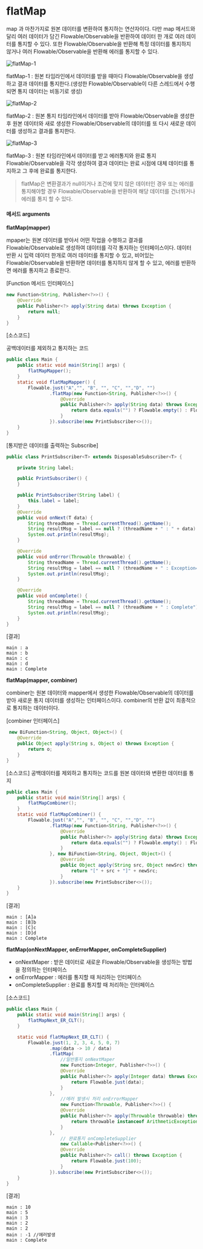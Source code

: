 # flatMap

map 과 마찬가지로 원본 데이터를 변환하여 통지하는 연산자이다. 다만 map 메서드와 달리 여러 데이터가 담긴 Flowable/Observable을 반환하여 데이터 한 개로 여러 데이터를 통지할 수 있다. 또한 Flowable/Observable을 반환해 특정 데이터를 통지하지 않거나 여러 Flowable/Observable을 반환해 에러를 통지할 수 있다.

![flatMap-1](http://reactivex.io/documentation/operators/images/flatMap.c.png)

flatMap-1 : 원본 타임라인에서 데이터를 받을 때마다 Flowable/Observable을 생성하고 결과 데이터를 통지한다.(생성한 Flowable/Observable이 다른 스레드에서 수행되면 통지 데이터는 비동기로 생성)


![flatMap-2](http://reactivex.io/documentation/operators/images/mergeMap.r.png)

flatMap-2 : 원본 통지 타임라인에서 데이터를 받아 Flowable/Observable을 생성한 후 원본 데이터와 새로 생성한 Flowable/Observable의 데이터를 또 다시 새로운 데이터를 생성하고 결과를 통지한다.

![flatMap-3](http://reactivex.io/documentation/operators/images/mergeMap.r.png)

flatMap-3 : 원본 타임라인에서 데이터를 받고 에러통지와 완료 통지 Flowable/Observable을 각각 생성하여 결과 데이터는 완료 시점에 대체 데이터를 통지하고 그 후에 완료를 통지한다.

> flatMap은 변환결과가 null이거나 조건에 맞지 않은 데이터인 경우 또는 에러를 통지해야할 경우 Flowable/Observable을 반환하여 해당 데이터를 건너뛰거나 에러를 통지 할 수 있다.

#### 메서드 arguments 

**flatMap(mapper)**

mpaper는 원본 데이터를 받아서 어떤 작업을 수행하고 결과를 Flowable/Observable로 생성하여 데이터를 각각 통지하는 인터페이스이다. 데이터 반환 시 입력 데이터 한개로 여러 데이터를 통지할 수 있고, 비어있는 Flowable/Observable을 반환하면 데이터를 통지하지 않게 할 수 있고, 에러를 반환하면 에러를 통지하고 종료한다.


[Function 메서드 인터페이스]
```java
new Function<String, Publisher<?>>() {
    @Override
    public Publisher<?> apply(String data) throws Exception {
        return null;
    }
}
```

[소스코드]

공백데이터를 제외하고 통지하는 코드

```java
public class Main {
    public static void main(String[] args) {
        flatMapMapper();
    }
    static void flatMapMapper() {
        Flowable.just("A","", "B", "", "C", "","D", "")
                .flatMap(new Function<String, Publisher<?>>() {
                    @Override
                    public Publisher<?> apply(String data) throws Exception {
                        return data.equals("") ? Flowable.empty() : Flowable.just(data.toLowerCase());
                    }
                }).subscribe(new PrintSubscriber<>());
    }
}
```


[통지받은 데이터를 출력하는 Subscribe]

```java
public class PrintSubscriber<T> extends DisposableSubscriber<T> {

    private String label;

    public PrintSubscriber() {
    }

    public PrintSubscriber(String label) {
        this.label = label;
    }
    @Override
    public void onNext(T data) {
        String threadName = Thread.currentThread().getName();
        String resultMsg = label == null ? (threadName + " : " + data) : (threadName + " : "+ label + " : "+ data);
        System.out.println(resultMsg);
    }

    @Override
    public void onError(Throwable throwable) {
        String threadName = Thread.currentThread().getName();
        String resultMsg = label == null ? (threadName + " : Exception=" + throwable) : (threadName + " : "+ label + " : "+ throwable);
        System.out.println(resultMsg);
    }

    @Override
    public void onComplete() {
        String threadName = Thread.currentThread().getName();
        String resultMsg = label == null ? (threadName + " : Complete") : (threadName + " : "+ label + " : Complete");
        System.out.println(resultMsg);
    }
}

```

[결과]
```
main : a
main : b
main : c
main : d
main : Complete

```

**flatMap(mapper, combiner)**

combiner는 원본 데이터와 mapper에서 생성한 Flowable/Observable의 데이터를 받아 새로운 통지 데이터를 생성하는 인터페이스이다. combiner의 반환 값이 최종적으로 통지하는 데이터이다.

[combiner 인터페이스]

```java
 new BiFunction<String, Object, Object>() {
    @Override
    public Object apply(String s, Object o) throws Exception {
        return o;
    }
}
```

[소스코드]
공백데이터를 제외하고 통지하는 코드를 원본 데이터와 변환한 데이터를 통지
```java
public class Main {
    public static void main(String[] args) {
        flatMapCombiner();
    }
    static void flatMapCombiner() {
        Flowable.just("A","", "B", "", "C", "","D", "")
                .flatMap(new Function<String, Publisher<?>>() {
                    @Override
                    public Publisher<?> apply(String data) throws Exception {
                        return data.equals("") ? Flowable.empty() : Flowable.just(data.toLowerCase());
                    }
                }, new BiFunction<String, Object, Object>() {
                    @Override
                    public Object apply(String src, Object newSrc) throws Exception {
                        return "[" + src + "]" + newSrc;
                    }
                }).subscribe(new PrintSubscriber<>());
    }
}
```

[결과]
```
main : [A]a
main : [B]b
main : [C]c
main : [D]d
main : Complete
```

**flatMap(onNextMapper, onErrorMapper, onCompleteSupplier)**

- onNextMaper : 받은 데이터로 새로운 Flowable/Observable을 생성하는 방법을 정의하는 인터페이스
- onErrorMapper : 에러를 통지할 때 처리하는 인터페이스
- onCompleteSupplier : 완료를 통지할 때 처리하는 인터페이스

[소스코드]

```java
public class Main {
    public static void main(String[] args) {
        flatMapNext_ER_CLT();
    }

    static void flatMapNext_ER_CLT() {
        Flowable.just(1, 2, 3, 4, 5, 0, 7)
                .map(data -> 10 / data)
                .flatMap(
                    //일반통지 onNextMaper
                    new Function<Integer, Publisher<?>>() {
                    @Override
                    public Publisher<?> apply(Integer data) throws Exception {
                        return Flowable.just(data);
                    }
                }, 
                    //에러 발생시 처리 onErrorMapper
                    new Function<Throwable, Publisher<?>>() {
                    @Override
                    public Publisher<?> apply(Throwable throwable) throws Exception {
                        return throwable instanceof ArithmeticException ? Flowable.just("-1") : Flowable.error(throwable);
                    }
                }, 
                    // 완료통지 onCompleteSupplier
                    new Callable<Publisher<?>>() {
                    @Override
                    public Publisher<?> call() throws Exception {
                        return Flowable.just(100);
                    }
                }).subscribe(new PrintSubscriber<>());
    }
}
```

[결과]

```
main : 10
main : 5
main : 3
main : 2
main : 2
main : -1 //에러발생
main : Complete
```
